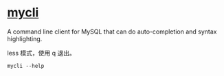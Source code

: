 # [mycli](https://github.com/dbcli/mycli)

A command line client for MySQL that can do auto-completion and syntax highlighting.

less 模式，使用 q 退出。

```shell
mycli --help
```
